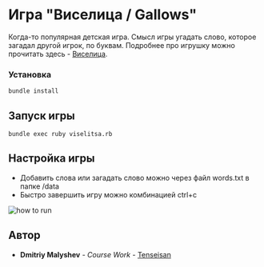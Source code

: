 # Игра "Виселица / Gallows"

Когда-то популярная детская игра. Смысл игры угадать слово, которое загадал другой игрок, по буквам.
Подробнее про игрушку можно прочитать здесь - [Виселица](https://ru.wikipedia.org/wiki/%D0%92%D0%B8%D1%81%D0%B5%D0%BB%D0%B8%D1%86%D0%B0_(%D0%B8%D0%B3%D1%80%D0%B0)).
### Установка

```
bundle install
```

## Запуск игры

```
bundle exec ruby viselitsa.rb
```

## Настройка игры
- Добавить слова или загадать слово можно через файл words.txt в папке /data
- Быстро завершить игру можно комбинацией ctrl+c

![how to run](https://i.imgur.com/3VtI01q.gifv)
## Автор

* **Dmitriy Malyshev** - *Course Work* - [Tenseisan](https://github.com/tenseisan)
